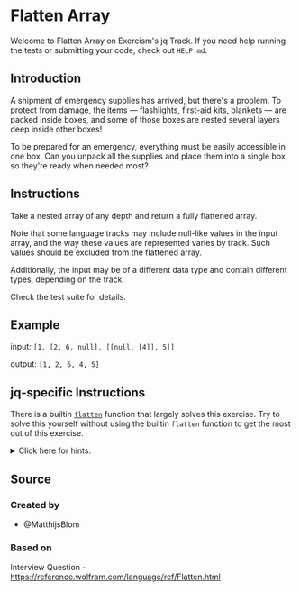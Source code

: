 # Flatten Array

Welcome to Flatten Array on Exercism's jq Track.
If you need help running the tests or submitting your code, check out `HELP.md`.

## Introduction

A shipment of emergency supplies has arrived, but there's a problem.
To protect from damage, the items — flashlights, first-aid kits, blankets — are packed inside boxes, and some of those boxes are nested several layers deep inside other boxes!

To be prepared for an emergency, everything must be easily accessible in one box.
Can you unpack all the supplies and place them into a single box, so they're ready when needed most?

## Instructions

Take a nested array of any depth and return a fully flattened array.

Note that some language tracks may include null-like values in the input array, and the way these values are represented varies by track.
Such values should be excluded from the flattened array.

Additionally, the input may be of a different data type and contain different types, depending on the track.

Check the test suite for details.

## Example

input: `[1, [2, 6, null], [[null, [4]], 5]]`

output: `[1, 2, 6, 4, 5]`

## jq-specific Instructions

There is a builtin [`flatten`][flatten] function that largely solves this exercise.
Try to solve this yourself without using the builtin `flatten` function to get the most out of this exercise.

<details><summary>Click here for hints:</summary>

- A recursive function can be useful.
  Learn more about recursion in the [Recursion lesson][recur].
- The [`type`][type] function can help.
</details>

[flatten]: https://jqlang.github.io/jq/manual/v1.7/#flatten
[type]: https://jqlang.github.io/jq/manual/v1.7/#type
[recur]: https://exercism.org/tracks/jq/concepts/recursion

## Source

### Created by

- @MatthijsBlom

### Based on

Interview Question - https://reference.wolfram.com/language/ref/Flatten.html
